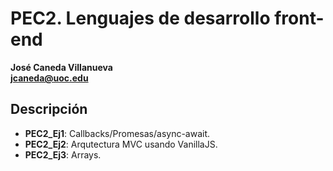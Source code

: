 # PEC2. Lenguajes de desarrollo front-end

**José Caneda Villanueva**  
**jcaneda@uoc.edu**

## Descripción

- **PEC2_Ej1**: Callbacks/Promesas/async-await.
- **PEC2_Ej2**: Arqutectura MVC usando VanillaJS.
- **PEC2_Ej3**: Arrays.


